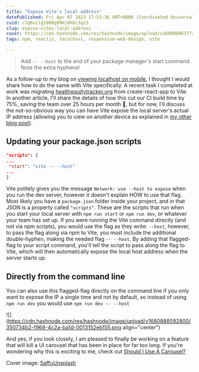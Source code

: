 ```yaml
---
title: "Expose Vite's local address"
datePublished: Fri Apr 07 2023 17:53:36 GMT+0000 (Coordinated Universal Time)
cuid: clg6uilg1000g09mj0hbc3qz3
slug: expose-vites-local-address
cover: https://cdn.hashnode.com/res/hashnode/image/upload/v1680889637729/03cd9244-9ded-45d2-a194-4c0ba80d3263.jpeg
tags: npm, reactjs, localhost, responsive-web-design, vite

---
```


> Add `-- --host` to the end of your package manager's start command. Note the extra hyphens!

As a follow-up to my blog on [viewing localhost on mobile](https://blog.benhammond.tech/how-to-view-localhost-on-mobile), I thought I would share how to do the same with Vite specifically. A recent task I completed at work was migrating [healthequitytracker.org](https://healthequitytracker.org) from create-react-app to Vite. In another article, I'll share the details of how this cut our CI build time by 75%, saving the team over 25 hours per month 🚀, but for now, I'll discuss the not-so-obvious way you can have Vite expose the local server's actual IP address (allowing you to view on another device as explained in [my other blog post](https://blog.benhammond.tech/how-to-view-localhost-on-mobile)).

## Updating your package.json scripts

```json
"scripts": {
...
 "start": "vite -- --host"
...
}
```

Vite politely gives you the message `Network: use --host to expose` when you run the dev server, however it doesn't explain HOW to use that flag. Most likely you have a `package.json` folder inside your project, and in that JSON is a property called `"scripts"`. These are the scripts that run when you start your local server with `npm run start` or `npm run dev`, or whatever your team has set up. If you were running the Vite command directly (and not via npm scripts), you would use the flag as they write: `--host`, however, to pass the flag along via npm to Vite, you must include the additional double-hyphen, making the needed flag `-- --host`. By adding that flagged-flag to your script command, you'll tell the script to pass along the flag to Vite, which will then automatically expose the local host address when the server starts up.

## Directly from the command line

You can also use this flagged-flag directly on the command line if you only want to expose the IP a single time and not by default, so instead of using `npm run dev` you would use `npm run dev -- --host`

![](https://cdn.hashnode.com/res/hashnode/image/upload/v1680888592800/350734b2-f968-4c2a-ba1d-0013152eb155.png align="center")

And yes, if you look closely, I am pleased to finally be working on a feature that will kill a UI carousel that has been in place for far too long. If you're wondering why this is exciting to me, check out [Should I Use A Carousel?](https://shouldiuseacarousel.com/)

Cover image: [Saffu](https://unsplash.com/@saffu?utm_source=unsplash&utm_medium=referral&utm_content=creditCopyText)[Unsplash](https://unsplash.com/s/photos/fast?utm_source=unsplash&utm_medium=referral&utm_content=creditCopyText)